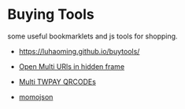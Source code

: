 # Buying Tools

some useful bookmarklets and js tools for shopping.

* https://luhaoming.github.io/buytools/

* [Open Multi URls in hidden frame](./mopen.html)
* [Multi TWPAY QRCODEs ](./qrcode.html)
* [momojson](./momojson.html)
